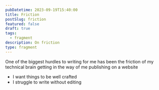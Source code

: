```yaml
---
pubDatetime: 2023-09-19T15:40:00
title: Friction
postSlug: friction
featured: false
draft: true
tags:
  - fragment
description: On friction
type: fragment
---
```


One of the biggest hurdles to writing for me has been the friction of my technical brain getting in the way of me publishing on a website

- I want things to be well crafted
- I struggle to write without editing
